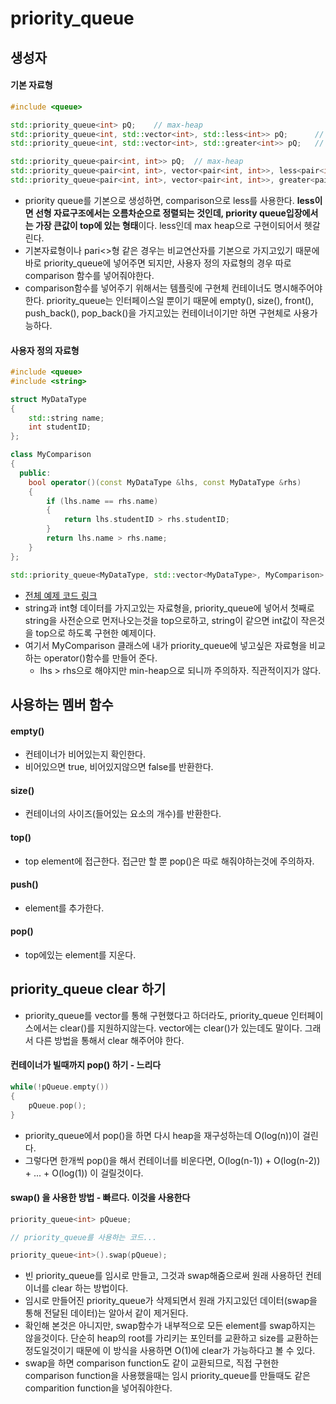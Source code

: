 # priority_queue

## 생성자

#### 기본 자료형

```C++
#include <queue>

std::priority_queue<int> pQ;    // max-heap
std::priority_queue<int, std::vector<int>, std::less<int>> pQ;      // max-heap
std::priority_queue<int, std::vector<int>, std::greater<int>> pQ;   // min-heap

std::priority_queue<pair<int, int>> pQ;  // max-heap
std::priority_queue<pair<int, int>, vector<pair<int, int>>, less<pair<int, int>>> pQ;    // max-heap
std::priority_queue<pair<int, int>, vector<pair<int, int>>, greater<pair<int, int>>> pQ; // min-heap
```

- priority queue를 기본으로 생성하면, comparison으로 less를 사용한다. **less이면 선형 자료구조에서는 오름차순으로 정렬되는 것인데, priority queue입장에서는 가장 큰값이 top에 있는 형태**이다. less인데 max heap으로 구현이되어서 헷갈린다.
- 기본자료형이나 pari<>형 같은 경우는 비교연산자를 기본으로 가지고있기 때문에 바로 priority_queue에 넣어주면 되지만, 사용자 정의 자료형의 경우 따로 comparison 함수를 넣어줘야한다.
- comparison함수를 넣어주기 위해서는 템플릿에 구현체 컨테이너도 명시해주어야 한다. priority_queue는 인터페이스일 뿐이기 때문에 empty(), size(), front(), push_back(), pop_back()을 가지고있는 컨테이너이기만 하면 구현체로 사용가능하다.

#### 사용자 정의 자료형

```C++
#include <queue>
#include <string>

struct MyDataType
{
    std::string name;
    int studentID;
};

class MyComparison
{
  public:
    bool operator()(const MyDataType &lhs, const MyDataType &rhs)
    {
        if (lhs.name == rhs.name)
        {
            return lhs.studentID > rhs.studentID;
        }
        return lhs.name > rhs.name;
    }
};

std::priority_queue<MyDataType, std::vector<MyDataType>, MyComparison> pQueue;
```

- [전체 예제 코드 링크](priority_queue.cpp)
- string과 int형 데이터를 가지고있는 자료형을, priority_queue에 넣어서 첫째로 string을 사전순으로 먼저나오는것을 top으로하고, string이 같으면 int값이 작은것을 top으로 하도록 구현한 예제이다.
- 여기서 MyComparison 클래스에 내가 priority_queue에 넣고싶은 자료형을 비교하는 operator()함수를 만들어 준다.
  - lhs > rhs으로 해야지만 min-heap으로 되니까 주의하자. 직관적이지가 않다.

## 사용하는 멤버 함수

#### empty()

- 컨테이너가 비어있는지 확인한다.
- 비어있으면 true, 비어있지않으면 false를 반환한다.

#### size()

- 컨테이너의 사이즈(들어있는 요소의 개수)를 반환한다.

#### top()

- top element에 접근한다. 접근만 할 뿐 pop()은 따로 해줘야하는것에 주의하자.

#### push()

- element를 추가한다.

#### pop()

- top에있는 element를 지운다.

## priority_queue clear 하기

- priority_queue를 vector를 통해 구현했다고 하더라도, priority_queue 인터페이스에서는 clear()를 지원하지않는다. vector에는 clear()가 있는데도 말이다. 그래서 다른 방법을 통해서 clear 해주어야 한다.

#### 컨테이너가 빌때까지 pop() 하기 - 느리다

```C++
while(!pQueue.empty())
{
    pQueue.pop();
}
```

- priority_queue에서 pop()을 하면 다시 heap을 재구성하는데 O(log(n))이 걸린다.
- 그렇다면 한개씩 pop()을 해서 컨테이너를 비운다면, O(log(n-1)) + O(log(n-2)) + ... + O(log(1)) 이 걸릴것이다.

#### swap() 을 사용한 방법 - 빠르다. 이것을 사용한다

```C++
priority_queue<int> pQueue;

// priority_queue를 사용하는 코드...

priority_queue<int>().swap(pQueue);
```

- 빈 priority_queue를 임시로 만들고, 그것과 swap해줌으로써 원래 사용하던 컨테이너를 clear 하는 방법이다.
- 임시로 만들어진 priority_queue가 삭제되면서 원래 가지고있던 데이터(swap을 통해 전달된 데이터)는 알아서 같이 제거된다.
- 확인해 본것은 아니지만, swap함수가 내부적으로 모든 element를 swap하지는 않을것이다. 단순히 heap의 root를 가리키는 포인터를 교환하고 size를 교환하는 정도일것이기 때문에 이 방식을 사용하면 O(1)에 clear가 가능하다고 볼 수 있다.
- swap을 하면 comparison function도 같이 교환되므로, 직접 구현한 comparison function을 사용했을때는 임시 priority_queue를 만들때도 같은 comparition function을 넣어줘야한다.
